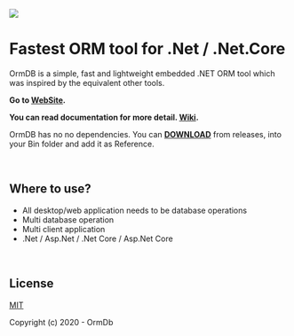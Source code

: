 ![](https://secure.gravatar.com/avatar/94fac54dbff997be51b5dc0096e0d40b)
# Fastest ORM tool for .Net / .Net.Core

OrmDB is a simple, fast and lightweight embedded .NET ORM tool which was inspired by the equivalent other tools.

**Go to <a href="https://ormdb.github.io/ormdb" target="_blank">WebSite</a>.**

**You can read documentation for more detail. [Wiki](https://ormdb.github.io/ormdb/wiki.html).**

OrmDB has no no dependencies. You can [**DOWNLOAD**](https://www.nuget.org/packages/OrmDb/) from releases, into your Bin folder and add it as Reference.

<br/>

## Where to use?
* All desktop/web application needs to be database operations
* Multi database operation
* Multi client application
* .Net / Asp.Net / .Net Core / Asp.Net Core

<br/>

## License

[MIT](http://opensource.org/licenses/MIT)

Copyright (c) 2020 - OrmDb

